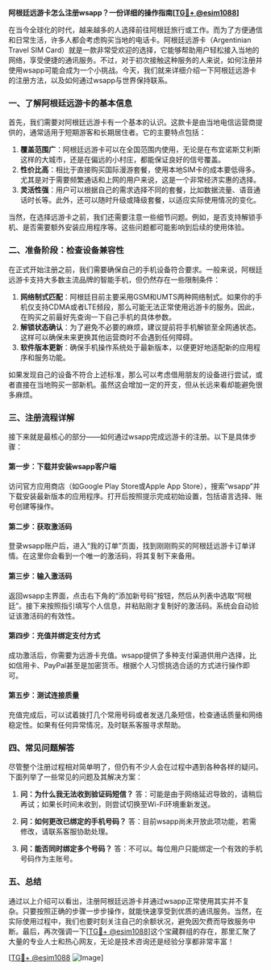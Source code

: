 **阿根廷远游卡怎么注册wsapp？一份详细的操作指南[[TG💪+ @esim1088](https://t.me/s/esim1088)]**

在当今全球化的时代，越来越多的人选择前往阿根廷旅行或工作。而为了方便通信和日常生活，许多人都会考虑购买当地的电话卡。阿根廷远游卡（Argentinian Travel SIM Card）就是一款非常受欢迎的选择，它能够帮助用户轻松接入当地的网络，享受便捷的通讯服务。不过，对于初次接触这种服务的人来说，如何注册并使用wsapp可能会成为一个小挑战。今天，我们就来详细介绍一下阿根廷远游卡的注册方法，以及如何通过wsapp与世界保持联系。

### 一、了解阿根廷远游卡的基本信息

首先，我们需要对阿根廷远游卡有一个基本的认识。这款卡是由当地电信运营商提供的，通常适用于短期游客和长期居住者。它的主要特点包括：

1. **覆盖范围广**：阿根廷远游卡可以在全国范围内使用，无论是在布宜诺斯艾利斯这样的大城市，还是在偏远的小村庄，都能保证良好的信号覆盖。
2. **性价比高**：相比于直接购买国际漫游套餐，使用本地SIM卡的成本要低得多。尤其是对于需要频繁通话和上网的用户来说，这是一个非常经济实惠的选择。
3. **灵活性强**：用户可以根据自己的需求选择不同的套餐，比如数据流量、语音通话时长等。此外，还可以随时升级或降级套餐，以适应实际使用情况的变化。

当然，在选择远游卡之前，我们还需要注意一些细节问题。例如，是否支持解锁手机、是否需要额外安装应用程序等。这些问题都可能影响到后续的使用体验。

### 二、准备阶段：检查设备兼容性

在正式开始注册之前，我们需要确保自己的手机设备符合要求。一般来说，阿根廷远游卡支持大多数主流品牌的智能手机，但仍然存在一些限制条件：

1. **网络制式匹配**：阿根廷目前主要采用GSM和UMTS两种网络制式。如果你的手机仅支持CDMA或者LTE频段，那么可能无法正常使用远游卡的服务。因此，在购买之前最好先查询一下自己手机的具体参数。
2. **解锁状态确认**：为了避免不必要的麻烦，建议提前将手机解锁至全网通状态。这样可以确保未来更换其他运营商时不会遇到任何障碍。
3. **软件版本更新**：确保手机操作系统处于最新版本，以便更好地适配新的应用程序和服务功能。

如果发现自己的设备不符合上述标准，那么可以考虑借用朋友的设备进行尝试，或者直接在当地购买一部新机。虽然这会增加一定的开支，但从长远来看却能避免很多麻烦。

### 三、注册流程详解

接下来就是最核心的部分——如何通过wsapp完成远游卡的注册。以下是具体步骤：

#### 第一步：下载并安装wsapp客户端
访问官方应用商店（如Google Play Store或Apple App Store），搜索“wsapp”并下载安装最新版本的应用程序。打开后按照提示完成初始设置，包括语言选择、账号创建等操作。

#### 第二步：获取激活码
登录wsapp账户后，进入“我的订单”页面，找到刚刚购买的阿根廷远游卡订单详情。在这里你会看到一个唯一的激活码，将其复制下来备用。

#### 第三步：输入激活码
返回wsapp主界面，点击右下角的“添加新号码”按钮，然后从列表中选取“阿根廷”。接下来按照指引填写个人信息，并粘贴刚才复制好的激活码。系统会自动验证该激活码的有效性。

#### 第四步：充值并绑定支付方式
成功激活后，你需要为远游卡充值。wsapp提供了多种支付渠道供用户选择，比如信用卡、PayPal甚至是加密货币。根据个人习惯挑选合适的方式进行操作即可。

#### 第五步：测试连接质量
充值完成后，可以试着拨打几个常用号码或者发送几条短信，检查通话质量和网络稳定性。如果有任何异常情况，及时联系客服寻求帮助。

### 四、常见问题解答

尽管整个注册过程相对简单明了，但仍有不少人会在过程中遇到各种各样的疑问。下面列举了一些常见的问题及其解决方案：

1. **问：为什么我无法收到验证码短信？**
   答：可能是由于网络延迟导致的，请稍后再试；如果长时间未收到，则尝试切换至Wi-Fi环境重新发送。

2. **问：如何更改已绑定的手机号码？**
   答：目前wsapp尚未开放此项功能，若需修改，请联系客服协助处理。

3. **问：能否同时绑定多个号码？**
   答：不可以。每位用户只能绑定一个有效的手机号码作为主账号。

### 五、总结

通过以上介绍可以看出，注册阿根廷远游卡并通过wsapp正常使用其实并不复杂。只要按照正确的步骤一步步操作，就能快速享受到优质的通讯服务。当然，在实际使用过程中，我们也要时刻关注自己的余额状况，避免因欠费而导致服务中断。最后，再次强调一下[[TG💪+ @esim1088](https://t.me/s/esim1088)]这个宝藏群组的存在，那里汇聚了大量的专业人士和热心网友，无论是技术咨询还是经验分享都非常丰富！

[[TG💪+ @esim1088](https://t.me/s/esim1088) ![Image](https://i.postimg.cc/4NQfJmqS/Snipaste-2025-05-13-00-14-12.png)]